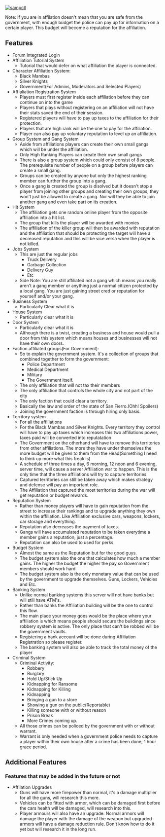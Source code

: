 [![sampctl](https://img.shields.io/badge/sampctl-sampstgaming-2f2f2f.svg?style=for-the-badge)](https://github.com/SynTacs/syntacs)

Note: If you are in affilation doesn't mean that you are safe from the government, with enough budget the police can pay up for information on a certain player. This budget will become a reputation for the affiliation.

## Features

- Forum Integrated Login
- Affiliation Tutorial System
  - Tutorial that would defer on what affiliation the player is connected.
- Character Affiliation System:
  - Black Mambas
  - Silver Knights
  - Government(For Admins, Moderators and Selected Players)
- Affialiation Registration System
  - Players must first register inside each affiliation before they can continue on into the game
  - Players that plays without registering on an affiliation will not have their stats saved the end of their session.
  - Registered players will have to pay up taxes to the affiliation for their protection.
  - Players that are high rank will be the one to pay for the affiliation.
  - Player can also pay up voluntary reputation to level up an affiliation.
- Group System and Gang System
  - Aside from affiliations players can create their own small gangs which will be under the affiliation.
  - Only High Ranking Players can create their own small gangs
  - There is also a group system which could only consist of 8 people. The prerequisite number of people on a group before players can create a small gang.
  - Groups can be created by anyone but only the highest ranking member can further the group into a gang.
  - Once a gang is created the group is disolved but it doesn't stop a player from joining other groups and creating their own groups, they won't just be allowed to create a gang. Nor will they be able to join another gang and even take part on its creation.
- Hit System
  - The affiliation gets one random online player from the opposite affiliation into a hit list.
  - The group that kills the player will be awarded with monies
  - The affiliation of the killer group will then be awarded with reputation and the affiliation that should be protecting the target will have a decreased reputation and this will be vice versa when the player is not killed.
- Jobs System
  - This are just the regular jobs
    - Truck Delivery
    - Garbage Collection
    - Delivery Guy
    - Etc
  - Side Note: You are still affiliated not a gang which means you really aren't a gang member or anything just a normal citizen protected by a local gang. You are just gaining street cred or reputation for yourself and/or your gang.
- Business System
  - Particularly Clear what it is
- House System
  - Particularly clear what it is
- Door System
  - Particularly clear what it is
  - Although there is a twist, creating a business and house would pull a door from this system which means houses and businesses will not have their own doors.
- Faction affiliated groups(For Government):
  - So to explain the government system. It's a collection of groups that combined together to form the government:
    - Police Department
    - Medical Department
    - Military
    - The Government itself.
  - The only affiliation that will not tax their members
  - The only affiliation that controls the whole city and not part of the city
  - The only faction that could clear a territory.
  - Basically the law and order of the state of San Fierro.(Ohh! Spoilers)
  - Joining the government faction is through hiring only basis.
- Territory system
  - For all the affiliations
  - For the Black Mambas and Silver Knights. Every territory they control will have to pay up taxes which increases this two affiliations power, taxes paid will be converted into reputatation
  - The Government on the otherhand will have to remove this territories from other affiliations. The more they have under themselves the more budget will be given to them from the Head(Something I need to think up more what this freak is)
  - A schedule of three times a day, 6 morning, 12 noon and 6 evening, server time, will cause a server Affiliation war to happen. This is the only time that the three affiliations will try to capture territories
  - Captured territories can still be taken away which makes strategy and defense will pay an important role.
  - The Affiliation that captured the most territories during the war will get reputation or budget rewards.
- Reputation System
  - Rather than money players will have to gain reputation from the street to increase their rankings and to upgrade anything they own within the affiliation. Like Affiliation exclusive cars, weapons, lockers, car storage and everything.
  - Reputation also decreases the payment of taxes.
  - Gangs will have accumulated reputation to be taken everytime a member gains a reputation, just a percentage.
  - Reputation can also be used to used for perks.
- Budget System
  - Almost the same as the Reputation but for the good guys.
  - The budget system also the one that calculates how much a member gains. The higher the budget the higher the pay so Government members should work hard.
  - The budget system also is the only monetary value that can be used by the government to upgrade themselves. Guns, Lockers, Vehicles and Etc.
- Banking System
  - Unlike normal banking systems this server will not have banks but will still have ATM's.
  - Rather than banks the Affiliation building will be the one to control this flow.
  - The main place your money goes would be the place where your affiliation is which means people should secure the buildings since robbery system is active. The only place that can't be robbed will be the government vaults.
  - Registering a bank account will be done during Affiliation Registration so please register.
  - The banking system will also be able to track the total money of the player
- Criminal System
  - Criminal Activity:
    - Robbery
    - Burglary
    - Hold Up/Stick Up
    - Kidnapping for Ransome
    - Kidnapping for Killing
    - Kidnapping
    - Bringing a gun to a store
    - Showing a gun on the public(Reportable)
    - Killing someone with or without reason
    - Prison Break
    - More Crimes coming up.
  - All those crimes can be policed by the government with or without warrant.
  - Warrant is only needed when a government police needs to capture a player within their own house after a crime has been done, 1 hour grace period.

## Additional Features

### Features that may be added in the future or not

- Affilation Upgrades
  - Guns will have more firepower than normal, it's a damage multiplier for all the guns, will research this more.
  - Vehicles can be fitted with armor, which can be damaged first before the cars health will be damaged, will research into this.
  - Player armours will also have an upgrade. Normal armors will damage the player with the damage of the weapon but upgraded armors will have a damage reduction rule. Don't know how to do it yet but will research it in the long run.